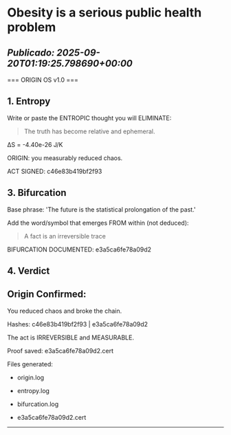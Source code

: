 # Obesity is a serious public health problem
*Publicado: 2025-09-20T01:19:25.798690+00:00*
---

=== ORIGIN OS v1.0 ===

## 1. Entropy

Write or paste the ENTROPIC thought you will ELIMINATE:

> The truth has become relative and ephemeral.

ΔS = -4.40e-26 J/K

ORIGIN: you measurably reduced chaos.

ACT SIGNED: c46e83b419bf2f93

## 3. Bifurcation

Base phrase: 'The future is the statistical prolongation of the past.'

Add the word/symbol that emerges FROM within (not deduced):

> A fact is an irreversible trace

BIFURCATION DOCUMENTED: e3a5ca6fe78a09d2

## 4. Verdict

## Origin Confirmed:

You reduced chaos and broke the chain.

Hashes: c46e83b419bf2f93 | e3a5ca6fe78a09d2

The act is IRREVERSIBLE and MEASURABLE.

Proof saved: e3a5ca6fe78a09d2.cert

Files generated:

- origin.log

- entropy.log

- bifurcation.log

- e3a5ca6fe78a09d2.cert

---